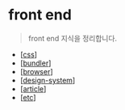 # front end

> front end 지식을 정리합니다.

- [[css]]
- [[bundler]]
- [[browser]]
- [[design-system]]
- [[article]]
- [[etc]]

[//begin]: # "Autogenerated link references for markdown compatibility"
[css]: css "css"
[bundler]: bundler/bundler "bundler"
[browser]: browser/browser "browser"
[design-system]: design-system "design system"
[article]: article "article"
[etc]: etc/etc "etc"
[//end]: # "Autogenerated link references"
